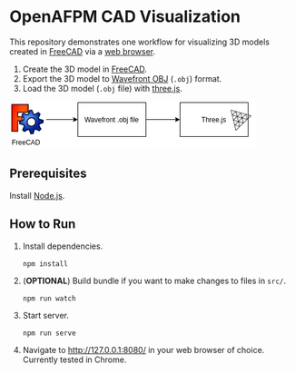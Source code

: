 # OpenAFPM CAD Visualization

This repository demonstrates one workflow for visualizing 3D models created in [FreeCAD](https://freecadweb.org/https://freecadweb.org/) via a [web browser](https://en.wikipedia.org/wiki/Web_browser).

1. Create the 3D model in [FreeCAD](https://freecadweb.org/https://freecadweb.org/).
2. Export the 3D model to [Wavefront OBJ](https://en.wikipedia.org/wiki/Wavefront_.obj_file) (`.obj`) format.
3. Load the 3D model (`.obj` file) with [three.js](https://threejs.org/).

![Flow](./flow.png)

## Prerequisites
Install [Node.js](https://nodejs.org/en/).

## How to Run
1. Install dependencies.

       npm install

2. (**OPTIONAL**) Build bundle if you want to make changes to files in `src/`.

       npm run watch

3. Start server.

       npm run serve

4. Navigate to http://127.0.0.1:8080/ in your web browser of choice. Currently tested in Chrome.
